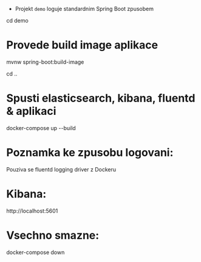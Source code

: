 * Projekt `demo` loguje standardnim Spring Boot zpusobem

cd demo

# Provede build image aplikace
mvnw spring-boot:build-image

cd ..

# Spusti elasticsearch, kibana, fluentd & aplikaci
docker-compose up --build

# Poznamka ke zpusobu logovani:

Pouziva se fluentd logging driver z Dockeru

# Kibana:
http://localhost:5601

# Vsechno smazne:
docker-compose down
